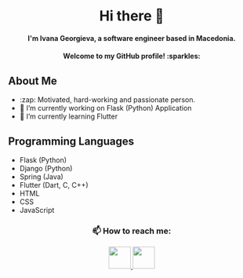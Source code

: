 <h1 align="center">
Hi there 👋
</h1>

<h4 align="center">
I'm Ivana Georgieva, a software engineer based in Macedonia.
</h4>

<h4 align="center">
 Welcome to my GitHub profile! :sparkles:
 </h4>

<h2>
About Me
</h2>

<p>
<ul>
<li>:zap: Motivated, hard-working and passionate person.</l1>
<li>🔭 I’m currently working on Flask (Python) Application</li>
<li>🌱 I’m currently learning Flutter</li>
</ul>
</p>

<h2>
Programming Languages
</h2>

<p>
<ul>
<li>Flask (Python)</li>
<li>Django (Python)</li>
<li>Spring (Java)</li>
<li>Flutter (Dart, C, C++)</li>
<li>HTML</li>
<li>CSS</li>
<li>JavaScript</li>
</ul>
</p>

<h3 align="center">
📫 How to reach me:
</h3>

<p align="center">
  <a href="mailto:ivanageorgieva5@gmail.com">
    <img height="45" src="https://user-images.githubusercontent.com/75941337/185814665-e834706f-b369-4043-9d29-b1a29bdbc4f1.png"/>
  </a>
  <a href="https://www.linkedin.com/in/ivana-georgieva-a9632520b//">
    <img height="45" src="https://user-images.githubusercontent.com/75941337/185814731-f6942776-d103-4f94-9c01-c59de32fa98d.png"/>
  </a>
</p>
